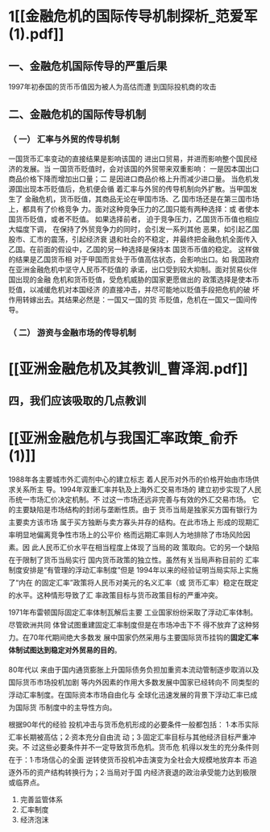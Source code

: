 # 1[[金融危机的国际传导机制探析_范爱军(1).pdf]]

## 一、金融危机国际传导的严重后果
1997年初泰国的货币币值因为被人为高估而遭 到国际投机商的攻击
## 二、金融危机的国际传导机制
### （ 一） 汇率与外贸的传导机制
一国货币汇率变动的直接结果是影响该国的 进出口贸易，并进而影响整个国民经济的发展。当 一国货币贬值时，会对该国的外贸带来双重影响： 一是因本国出口商品价格下降而增加出口量；二 是因进口商品价格上升而减少进口量。
当危机发源国出现本币贬值后，危机便会循 着汇率与外贸的传导机制向外扩散。当甲国发生了 金融危机，货币贬值，其商品无论在甲国市场、乙 国市场还是在第三国市场上，都具有了价格竞争 力。面对这种竞争压力的乙国只能有两种选择：或 者使本国货币贬值，或者不贬值。 如果选择前者， 迫于竞争压力，乙国货币币值也相应大幅度下调， 在保持了外贸竞争力的同时，会引发一系列其他 恶果，如引起乙国股市、汇市的震荡，引起经济衰 退和社会的不稳定，并最终把金融危机全面传入 乙国。在前面的假设中，乙国的另一种选择是保持本 国货币币值的稳定。 这样做的结果是乙国货币相 对于甲国而言处于币值高估状态，会影响出口。如 我国政府在亚洲金融危机中坚守人民币不贬值的 承诺，出口受到较大抑制。面对贸易伙伴国出现的金融 危机和货币贬值，受危机威胁的国家更愿做出的 政策选择是使本币贬值，以减缓危机对本国经济 的直接冲击，并尽可能地以贬值手段把危机的破 坏作用转嫁出去。其结果必然是：一国又一国的货 币贬值，危机在一国又一国间传导。
### （ 二） 游资与金融市场的传导机制

# [[亚洲金融危机及其教训_曹泽润.pdf]]

## 四，我们应该吸取的几点教训

# [[亚洲金融危机与我国汇率政策_俞乔(1)]]

1988年各主要城市外汇调剂中心的建立标志 着人民币对外币的价格开始由市场供求关系所主 导。1994年双重汇率并轨及上海外汇交易市场的 建立初步实现了人民币统一市场汇价决定机制。不 过这一市场还远非完善与有效的外汇交易市场。
它的主要缺陷是市场结构的封闭与垄断性质。由于 货币当局是独家买方国有银行为主要卖方该市场 属于买方独断与卖方寡头并存的结构。在此市场上 形成的现期汇率明显地偏离竞争性市场上的公平价 格而远期汇率则人为地排除了市场风险因素。因 此人民币汇价水平在相当程度上体现了当局的政 策取向。它的另一个缺陷在于限制了货币当局实行 国内货币政策的独立性。虽然有关当局声称目前的 汇率制度安排是“有管理的浮动汇率制度”但是 1994年以来的经验证明当局实际上实施了“内在 的固定汇率”政策将人民币对美元的名义汇率（或 货币汇率）稳定在既定的水平。这种情形导致了汇 率政策目标与货币政策目标的严重冲突。

1971年布雷顿国际固定汇率体制瓦解后主要 工业国家纷纷采取了浮动汇率体制。尽管欧洲共同 体曾试图重建固定汇率制度但是在市场冲击下不 得不放弃了这种努力。在70年代期间绝大多数发 展中国家仍然采用与主要国际货币挂钩的**固定汇率 体制试图达到稳定对外贸易的目的**。

80年代以 来由于国内通货膨胀上升国际债务负担加重资本流动管制逐步取消以及国际货币市场投机加剧 等内外因素的作用大多数发展中国家已经转向不 同类型的浮动汇率制度。在国际资本市场自由化与 全球化迅速发展的背景下浮动汇率已成为国际货 币制度中的主导性方向。 

根据90年代的经验 投机冲击与货币危机形成的必要条件一般都包括： 1∙本币实际汇率长期被高估；2∙资本充分自由流 动；3∙固定汇率目标与其他经济目标严重冲突。不 过这些必要条件并不一定导致货币危机。货币危 机得以发生的充分条件则在于：1∙市场信心的全面 逆转使货币投机冲击演变为全社会大规模地放弃本 币追逐外币的资产结构转换行为；2∙当局对于国 内经济衰退的政治承受能力达到极限或临界点。

1. 完善监管体系
2. 汇率制度
3. 经济泡沫